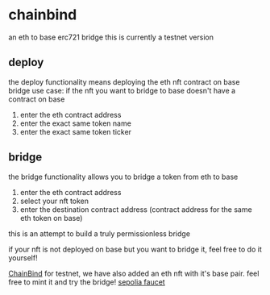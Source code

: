 # chainbind
an eth to base erc721 bridge
this is currently a testnet version

## deploy
the deploy functionality means deploying the eth nft contract on base bridge
use case: if the nft you want to bridge to base doesn't have a contract on base
1. enter the eth contract address
2. enter the exact same token name
3. enter the exact same token ticker

## bridge
the bridge functionality allows you to bridge a token from eth to base
1. enter the eth contract address
2. select your nft token
3. enter the destination contract address (contract address for the same eth token on base)

this is an attempt to build a truly permissionless bridge

if your nft is not deployed on base but you want to bridge it, feel free to do it yourself!

[ChainBind](https://www.chainbind.xyz)
for testnet, we have also added an eth nft with it's base pair. feel free to mint it and try the bridge!
[sepolia faucet](https://www.alchemy.com/faucets/ethereum-sepolia)
